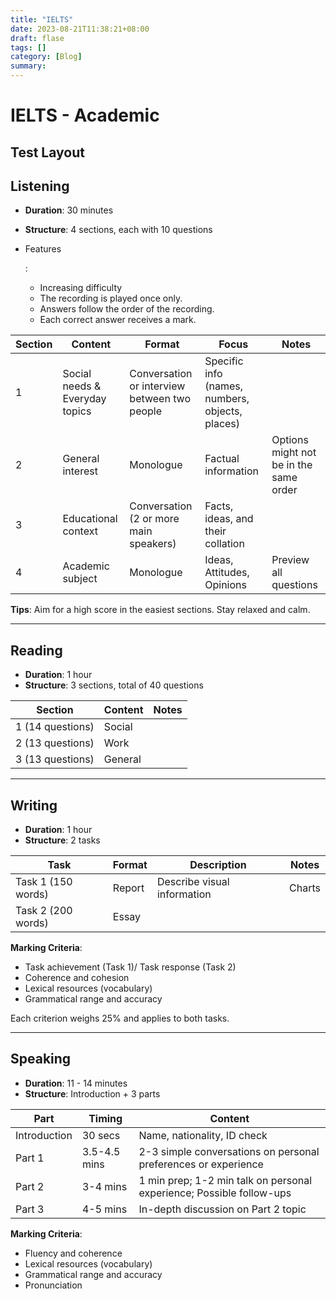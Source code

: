 ```yaml
---
title: "IELTS"
date: 2023-08-21T11:38:21+08:00
draft: flase
tags: []
category: [Blog]
summary: 
---
```


# IELTS - Academic

## Test Layout

## Listening

- **Duration**: 30 minutes

- **Structure**: 4 sections, each with 10 questions

- Features

  :

  - Increasing difficulty
  - The recording is played once only.
  - Answers follow the order of the recording.
  - Each correct answer receives a mark.

| Section | Content                        | Format                                       | Focus                                           | Notes                                  |
| ------- | ------------------------------ | -------------------------------------------- | ----------------------------------------------- | -------------------------------------- |
| 1       | Social needs & Everyday topics | Conversation or interview between two people | Specific info (names, numbers, objects, places) |                                        |
| 2       | General interest               | Monologue                                    | Factual information                             | Options might not be in the same order |
| 3       | Educational context            | Conversation (2 or more main speakers)       | Facts, ideas, and their collation               |                                        |
| 4       | Academic subject               | Monologue                                    | Ideas, Attitudes, Opinions                      | Preview all questions                  |

**Tips**: Aim for a high score in the easiest sections. Stay relaxed and calm.

------



## Reading

- **Duration**: 1 hour
- **Structure**: 3 sections, total of 40 questions

| Section          | Content | Notes |
| ---------------- | ------- | ----- |
| 1 (14 questions) | Social  |       |
| 2 (13 questions) | Work    |       |
| 3 (13 questions) | General |       |

------



## Writing

- **Duration**: 1 hour
- **Structure**: 2 tasks

| Task               | Format | Description                 | Notes  |
| ------------------ | ------ | --------------------------- | ------ |
| Task 1 (150 words) | Report | Describe visual information | Charts |
| Task 2 (200 words) | Essay  |                             |        |

**Marking Criteria**:

- Task achievement (Task 1)/ Task response (Task 2)
- Coherence and cohesion
- Lexical resources (vocabulary)
- Grammatical range and accuracy

Each criterion weighs 25% and applies to both tasks.

------



## Speaking

- **Duration**: 11 - 14 minutes
- **Structure**: Introduction + 3 parts

| Part         | Timing       | Content                                                      |
| ------------ | ------------ | ------------------------------------------------------------ |
| Introduction | 30 secs      | Name, nationality, ID check                                  |
| Part 1       | 3.5-4.5 mins | 2-3 simple conversations on personal preferences or experience |
| Part 2       | 3-4 mins     | 1 min prep; 1-2 min talk on personal experience; Possible follow-ups |
| Part 3       | 4-5 mins     | In-depth discussion on Part 2 topic                          |

**Marking Criteria**:

- Fluency and coherence
- Lexical resources (vocabulary)
- Grammatical range and accuracy
- Pronunciation
